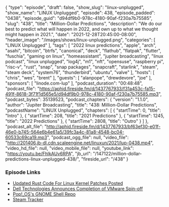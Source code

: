 {
  "type": "episode",
  "draft": false,
  "show_slug": "linux-unplugged",
  "show_name": "LINUX Unplugged",
  "episode": 438,
  "episode_padded": "0438",
  "episode_guid": "d94df9b0-978c-4180-90af-f230a7b75585",
  "slug": "438",
  "title": "Million-Dollar Predictions",
  "description": "We do our best to predict what will happen in 2022, and own up to what we thought might happen in 2021.",
  "date": "2021-12-28T20:45:00-08:00",
  "header_image": "/images/shows/linux-unplugged.png",
  "categories": [
    "LINUX Unplugged"
  ],
  "tags": [
    "2022 linux predictions",
    "apple",
    "arch",
    "asahi",
    "bitcoin",
    "btrfs",
    "canonical",
    "deck",
    "flathub",
    "flatpak",
    "flutter",
    "fuschia",
    "gaming on linux",
    "homeassistant",
    "jupiter broadcasting",
    "linux podcast",
    "linux unplugged",
    "log4j",
    "m1",
    "nft",
    "opensuse",
    "raspberry pi",
    "risc-v",
    "rust",
    "snap",
    "snap packages",
    "snapcraft",
    "starlink",
    "steam",
    "steam deck",
    "system76",
    "thunderbird",
    "ubuntu",
    "valve"
  ],
  "hosts": [
    "chris",
    "wes",
    "brent"
  ],
  "guests": [
    "alanpope",
    "drewdevore",
    "joe"
  ],
  "sponsors": [
    "linode.com-lup"
  ],
  "podcast_duration": "00:48:48",
  "podcast_file": "https://aphid.fireside.fm/d/1437767933/f31a453c-fa15-491f-8618-3f71f1d565e5/d94df9b0-978c-4180-90af-f230a7b75585.mp3",
  "podcast_bytes": 35139523,
  "podcast_chapters": {
    "version": "1.1.0",
    "author": "Jupiter Broadcasting",
    "title": "438: Million-Dollar Predictions",
    "podcastName": "LINUX Unplugged",
    "chapters": [
      {
        "startTime": 0,
        "title": "Intro"
      },
      {
        "startTime": 208,
        "title": "2021 Predictions"
      },
      {
        "startTime": 1245,
        "title": "2022 Predictions"
      },
      {
        "startTime": 2808,
        "title": "Outro"
      }
    ]
  },
  "podcast_alt_file": "http://aphid.fireside.fm/d/1437767933/bf63ef30-e01f-46e0-b745-564e6b4e61a5/39fc3a4c-81a8-4548-bc04-60533c69ca19.mp3",
  "podcast_ogg_file": null,
  "video_file": "http://201406.jb-dl.cdn.scaleengine.net/linuxun/2021/lup-0438.mp4",
  "video_hd_file": null,
  "video_mobile_file": null,
  "youtube_link": "https://youtu.be/FhlkAUv6RPA",
  "jb_url": "/147122/million-dollar-predictions-linux-unplugged-438/",
  "fireside_url": "/438"
}


### Episode Links

  * [Updated Rust Code For Linux Kernel Patches Posted](https://www.phoronix.com/scan.php?page=news_item&px=Rust-For-Linux-v2 "Updated Rust Code For Linux Kernel Patches Posted")
  * [Dell Technologies Announces Completion of VMware Spin-off](https://investors.delltechnologies.com/news-releases/news-release-details/dell-technologies-announces-completion-vmware-spin "Dell Technologies Announces Completion of VMware Spin-off")
  * [Pop!_OS's GNOME Shell Repo](https://github.com/pop-os/gnome-shell "Pop!_OS's GNOME Shell Repo")
  * [Steam Tracker](https://www.gamingonlinux.com/steam-tracker/ "Steam Tracker")


